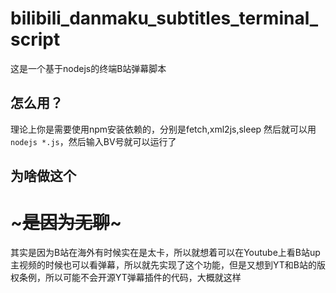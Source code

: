# bilibili_danmaku_subtitles_terminal_script
这是一个基于nodejs的终端B站弹幕脚本
## 怎么用？
理论上你是需要使用npm安装依赖的，分别是fetch,xml2js,sleep
然后就可以用```nodejs *.js```，然后输入BV号就可以运行了
## 为啥做这个
# ~~~是因为无聊~~~
其实是因为B站在海外有时候实在是太卡，所以就想着可以在Youtube上看B站up主视频的时候也可以看弹幕，所以就先实现了这个功能，但是又想到YT和B站的版权条例，所以可能不会开源YT弹幕插件的代码，大概就这样
> ~~~其实还是因为懒，没写出来~~~
